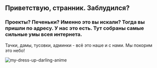 ## Приветствую, странник. Заблудился?
### Проекты? Печеньки? Именно это вы искали? Тогда вы пришли по адресу. У нас это есть. Тут собраны самые сильные умы всея интернета.

Тачки, дамы, тусовки, админки - всё это наше и с нами. Мы покорим это небо!

![my-dress-up-darling-anime](https://user-images.githubusercontent.com/57665901/224749008-975cb43c-66d5-468c-9130-9105a4352928.gif)
